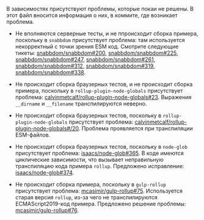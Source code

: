 В зависимостях присутствуют проблемы, которые покаи не решены.
В этот файл вносится информация о них, в коммите, где возникает проблема.

* Не вполняются серверные тесты, и не ппроисходит сборка примера, поскольку в `snabbdom` присутствует проблема:
  там используется некорректный с точки зрения ESM код. Смотрите следующие тикеты:
  [snabbdom/snabbdom#200](https://github.com/snabbdom/snabbdom/pull/200),
  [snabbdom/snabbdom#225](https://github.com/snabbdom/snabbdom/pull/225),
  [snabbdom/snabbdom#247](https://github.com/snabbdom/snabbdom/pull/247),
  [snabbdom/snabbdom#261](https://github.com/snabbdom/snabbdom/pull/261),
  [snabbdom/snabbdom#312](https://github.com/snabbdom/snabbdom/pull/312),
  [snabbdom/snabbdom#319](https://github.com/snabbdom/snabbdom/pull/319),
  [snabbdom/snabbdom#338](https://github.com/snabbdom/snabbdom/pull/338).

* Не происходит сборка браузерных тестов, и не происходит сборка примера,
  поскольку в `rollup-plugin-node-globals` присутствует проблема:
  [calvinmetcalf/rollup-plugin-node-globals#23](https://github.com/calvinmetcalf/rollup-plugin-node-globals/issues/23).
  Выражения `__dirname` и `__filename` транспилируются неверно.

* Не происходит сборка браузерных тестов, поскольку в `rollup-plugin-node-globals` присутствует проблема:
  [calvinmetcalf/rollup-plugin-node-globals#/20](https://github.com/calvinmetcalf/rollup-plugin-node-globals/issues/20).
  Проблема проявляется при транспиляции ESM-файлов.

* Не происходит сборка браузерных тестов, поскольку в `node-glob` присутствует проблема:
  [isaacs/node-glob#365](https://github.com/isaacs/node-glob/issues/365).
  В коде имеются циклические зависимости, что вызывает неправильную транспиляцию кода примера `rollup`.
  Предложено исправление: [isaacs/node-glob#374](https://github.com/isaacs/node-glob/issues/374).

* Не происходит сборка примера, поскольку в `gulp-rollup` присутствует проблема:
  [mcasimir/gulp-rollup#75](https://github.com/mcasimir/gulp-rollup/pull/75).
  Используется старая версия `rollup`, из-за чего не транспилируются ECMAScript2019-код примера.
  Предложено решение проблемы: [mcasimir/gulp-rollup#76](https://github.com/mcasimir/gulp-rollup/pull/76).
